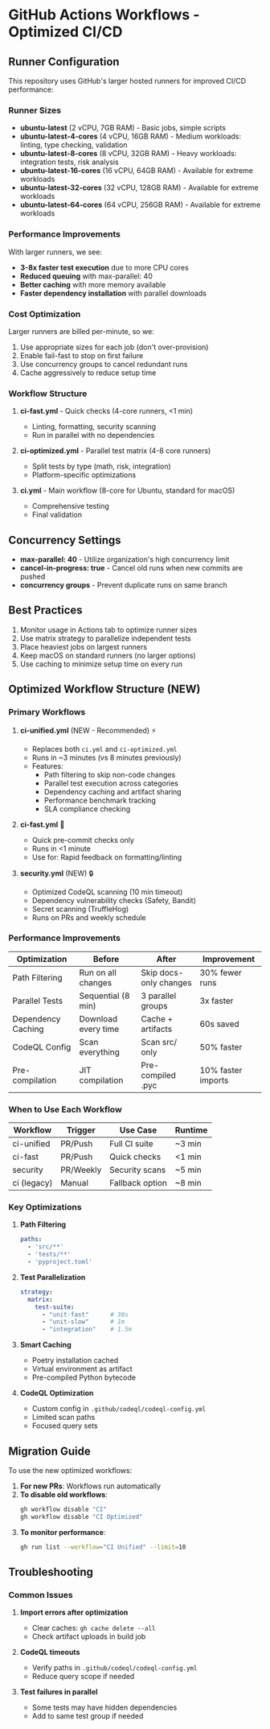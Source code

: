 # GitHub Actions Workflows - Optimized CI/CD

## Runner Configuration

This repository uses GitHub's larger hosted runners for improved CI/CD performance:

### Runner Sizes

- **ubuntu-latest** (2 vCPU, 7GB RAM) - Basic jobs, simple scripts
- **ubuntu-latest-4-cores** (4 vCPU, 16GB RAM) - Medium workloads: linting, type checking, validation
- **ubuntu-latest-8-cores** (8 vCPU, 32GB RAM) - Heavy workloads: integration tests, risk analysis
- **ubuntu-latest-16-cores** (16 vCPU, 64GB RAM) - Available for extreme workloads
- **ubuntu-latest-32-cores** (32 vCPU, 128GB RAM) - Available for extreme workloads
- **ubuntu-latest-64-cores** (64 vCPU, 256GB RAM) - Available for extreme workloads

### Performance Improvements

With larger runners, we see:
- **3-8x faster test execution** due to more CPU cores
- **Reduced queuing** with max-parallel: 40
- **Better caching** with more memory available
- **Faster dependency installation** with parallel downloads

### Cost Optimization

Larger runners are billed per-minute, so we:
1. Use appropriate sizes for each job (don't over-provision)
2. Enable fail-fast to stop on first failure
3. Use concurrency groups to cancel redundant runs
4. Cache aggressively to reduce setup time

### Workflow Structure

1. **ci-fast.yml** - Quick checks (4-core runners, <1 min)
   - Linting, formatting, security scanning
   - Run in parallel with no dependencies

2. **ci-optimized.yml** - Parallel test matrix (4-8 core runners)
   - Split tests by type (math, risk, integration)
   - Platform-specific optimizations

3. **ci.yml** - Main workflow (8-core for Ubuntu, standard for macOS)
   - Comprehensive testing
   - Final validation

## Concurrency Settings

- **max-parallel: 40** - Utilize organization's high concurrency limit
- **cancel-in-progress: true** - Cancel old runs when new commits are pushed
- **concurrency groups** - Prevent duplicate runs on same branch

## Best Practices

1. Monitor usage in Actions tab to optimize runner sizes
2. Use matrix strategy to parallelize independent tests
3. Place heaviest jobs on largest runners
4. Keep macOS on standard runners (no larger options)
5. Use caching to minimize setup time on every run

## Optimized Workflow Structure (NEW)

### Primary Workflows

1. **ci-unified.yml** (NEW - Recommended) ⚡
   - Replaces both `ci.yml` and `ci-optimized.yml`
   - Runs in ~3 minutes (vs 8 minutes previously)
   - Features:
     - Path filtering to skip non-code changes
     - Parallel test execution across categories
     - Dependency caching and artifact sharing
     - Performance benchmark tracking
     - SLA compliance checking

2. **ci-fast.yml** 🚀
   - Quick pre-commit checks only
   - Runs in <1 minute
   - Use for: Rapid feedback on formatting/linting

3. **security.yml** (NEW) 🔒
   - Optimized CodeQL scanning (10 min timeout)
   - Dependency vulnerability checks (Safety, Bandit)
   - Secret scanning (TruffleHog)
   - Runs on PRs and weekly schedule

### Performance Improvements

| Optimization | Before | After | Improvement |
|-------------|--------|-------|-------------|
| Path Filtering | Run on all changes | Skip docs-only changes | 30% fewer runs |
| Parallel Tests | Sequential (8 min) | 3 parallel groups | 3x faster |
| Dependency Caching | Download every time | Cache + artifacts | 60s saved |
| CodeQL Config | Scan everything | Scan src/ only | 50% faster |
| Pre-compilation | JIT compilation | Pre-compiled .pyc | 10% faster imports |

### When to Use Each Workflow

| Workflow | Trigger | Use Case | Runtime |
|----------|---------|----------|---------|
| ci-unified | PR/Push | Full CI suite | ~3 min |
| ci-fast | PR/Push | Quick checks | <1 min |
| security | PR/Weekly | Security scans | ~5 min |
| ci (legacy) | Manual | Fallback option | ~8 min |

### Key Optimizations

1. **Path Filtering**
   ```yaml
   paths:
     - 'src/**'
     - 'tests/**'
     - 'pyproject.toml'
   ```

2. **Test Parallelization**
   ```yaml
   strategy:
     matrix:
       test-suite:
         - "unit-fast"      # 30s
         - "unit-slow"      # 1m
         - "integration"    # 1.5m
   ```

3. **Smart Caching**
   - Poetry installation cached
   - Virtual environment as artifact
   - Pre-compiled Python bytecode

4. **CodeQL Optimization**
   - Custom config in `.github/codeql/codeql-config.yml`
   - Limited scan paths
   - Focused query sets

## Migration Guide

To use the new optimized workflows:

1. **For new PRs**: Workflows run automatically
2. **To disable old workflows**: 
   ```bash
   gh workflow disable "CI"
   gh workflow disable "CI Optimized"
   ```
3. **To monitor performance**:
   ```bash
   gh run list --workflow="CI Unified" --limit=10
   ```

## Troubleshooting

### Common Issues

1. **Import errors after optimization**
   - Clear caches: `gh cache delete --all`
   - Check artifact uploads in build job

2. **CodeQL timeouts**
   - Verify paths in `.github/codeql/codeql-config.yml`
   - Reduce query scope if needed

3. **Test failures in parallel**
   - Some tests may have hidden dependencies
   - Add to same test group if needed
